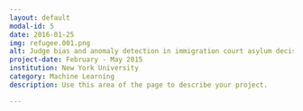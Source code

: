```yaml
---
layout: default
modal-id: 5
date: 2016-01-25
img: refugee.001.png
alt: Judge bias and anomaly detection in immigration court asylum decisions
project-date: February - May 2015
institution: New York University
category: Machine Learning
description: Use this area of the page to describe your project.

---
```

